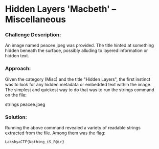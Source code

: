 # **Hidden Layers 'Macbeth' – Miscellaneous**


### Challenge Description:
An image named peacee.jpeg was provided. The title hinted at something hidden beneath the surface, possibly alluding to layered information or hidden text.

### Approach:
Given the category (Misc) and the title "Hidden Layers", the first instinct was to look for any hidden metadata or embedded text within the image. The simplest and quickest way to do that was to run the strings command on the file:

strings peacee.jpeg
### Solution:
Running the above command revealed a variety of readable strings extracted from the file. Among them was the flag:

`LakshyaCTF{Nothing_iS_F@ir}`
